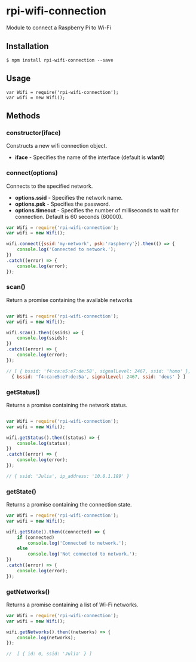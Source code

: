 # rpi-wifi-connection

Module to connect a Raspberry Pi to Wi-Fi

## Installation
	$ npm install rpi-wifi-connection --save

## Usage
    var Wifi = require('rpi-wifi-connection');
    var wifi = new Wifi();

## Methods

### constructor(iface)

Constructs a new wifi connection object.

- **iface**  - Specifies the name of the interface (default is **wlan0**)

### connect(options)

Connects to the specified network.

- **options.ssid**                   - Specifies the network name.
- **options.psk**                    - Specifies the password.
- **options.timeout**                - Specifies the number of milliseconds to wait for connection. Default is 60 seconds (60000).

````javascript
var Wifi = require('rpi-wifi-connection');
var wifi = new Wifi();

wifi.connect({ssid:'my-network', psk:'raspberry'}).then(() => {
    console.log('Connected to network.');
})
.catch((error) => {
    console.log(error);
});
````

### scan()

Return a promise containing the available networks

````javascript

var Wifi = require('rpi-wifi-connection');
var wifi = new Wifi();

wifi.scan().then((ssids) => {
    console.log(ssids);
})
.catch((error) => {
    console.log(error);
});

// [ { bssid: 'f4:ca:e5:e7:de:58', signalLevel: 2467, ssid: 'homo' },
  { bssid: 'f4:ca:e5:e7:de:5a', signalLevel: 2467, ssid: 'deus' } ]
````

### getStatus()

Returns a promise containing the network status.

````javascript

var Wifi = require('rpi-wifi-connection');
var wifi = new Wifi();

wifi.getStatus().then((status) => {
    console.log(status);
})
.catch((error) => {
    console.log(error);
});

// { ssid: 'Julia', ip_address: '10.0.1.189' }
````

### getState()

Returns a promise containing the connection state.

````javascript
var Wifi = require('rpi-wifi-connection');
var wifi = new Wifi();

wifi.getState().then((connected) => {
    if (connected)        
        console.log('Connected to network.');
    else
        console.log('Not connected to network.');
})
.catch((error) => {
    console.log(error);
});
````

### getNetworks()

Returns a promise containing a list of Wi-Fi networks.

````javascript
var Wifi = require('rpi-wifi-connection');
var wifi = new Wifi();

wifi.getNetworks().then((networks) => {
    console.log(networks);
});

//  [ { id: 0, ssid: 'Julia' } ]
````

